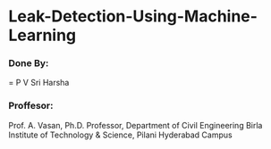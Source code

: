 # Leak-Detection-Using-Machine-Learning
### Done By: 
= P V Sri Harsha

### Proffesor: 
Prof. A. Vasan, Ph.D.
Professor, Department of Civil Engineering
Birla Institute of Technology & Science, Pilani
Hyderabad Campus


